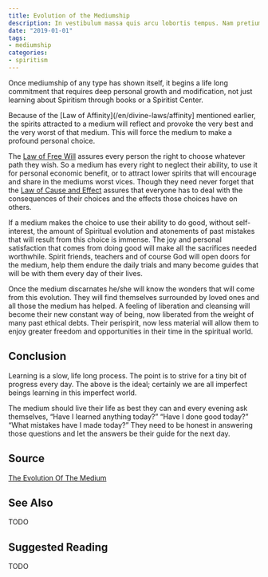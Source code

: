 ```yaml
---
title: Evolution of the Mediumship
description: In vestibulum massa quis arcu lobortis tempus. Nam pretium arcu in odio vulputate luctus.
date: "2019-01-01"
tags:
- mediumship
categories:
- spiritism
---
```


Once mediumship of any type has shown itself, it begins a life long commitment that requires deep personal growth and modification, not just learning about Spiritism through books or a Spiritist Center.

Because of the [Law of Affinity](/en/divine-laws/affinity] mentioned earlier, the spirits attracted to a medium will reflect and provoke the very best and the very worst of that medium. This will force the medium to make a profound personal choice.

The [Law of Free Will](/en/divine-laws/free-will) assures every person the right to choose whatever path they wish. So a medium has every right to neglect their ability, to use it for personal economic benefit, or to attract lower spirits that will encourage and share in the mediums worst vices. Though they need never forget that the [Law of Cause and Effect](/en/divine-laws/cause-effect) assures that everyone has to deal with the consequences of their choices and the effects those choices have on others.

If a medium makes the choice to use their ability to do good, without self-interest, the amount of Spiritual evolution and atonements of past mistakes that will result from this choice is immense. The joy and personal satisfaction that comes from doing good will make all the sacrifices needed worthwhile. Spirit friends, teachers and of course God will open doors for the medium, help them endure the daily trials and many become guides that will be with them every day of their lives.

Once the medium discarnates he/she will know the wonders that will come from this evolution. They will find themselves surrounded by loved ones and all those the medium has helped. A feeling of liberation and cleansing will become their new constant way of being, now liberated from the weight of many past ethical debts. Their perispirit, now less material will allow them to enjoy greater freedom and opportunities in their time in the spiritual world.

## Conclusion
Learning is a slow, life long process. The point is to strive for a tiny bit of progress every day. The above is the ideal; certainly we are all imperfect beings learning in this imperfect world.

The medium should live their life as best they can and every evening ask themselves, “Have I learned anything today?” “Have I done good today?” “What mistakes have I made today?” They need to be honest in answering those questions and let the answers be their guide for the next day.

## Source
[The Evolution Of The Medium](http://www.sgny.org/spiritism-guide/mediumship/medium-evolution/)

## See Also
TODO

## Suggested Reading
TODO



